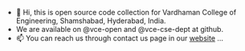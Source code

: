 - 👋 Hi, this is open source code collection for Vardhaman College of Engineering, Shamshabad, Hyderabad, India. 
- We are available on @vce-open and @vce-cse-dept at github.
- 📫 You can reach us through contact us page in our [website](https://vardhaman.org/) ...

<!---
vce-open/vce-open is a ✨ special ✨ repository because its `README.md` (this file) appears on your GitHub profile.
You can click the Preview link to take a look at your changes.
--->
